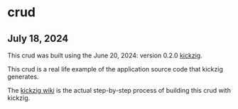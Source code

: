 # crud

## July 18, 2024

This crud was built using the June 20, 2024: version 0.2.0 [kickzig](https://github.com/JosephABudd/kickzig).

This crud is a real life example of the application source code that kickzig generates.

The [kickzig wiki](https://github.com/JosephABudd/kickzig/wiki) is the actual step-by-step process of building this crud with kickzig.
